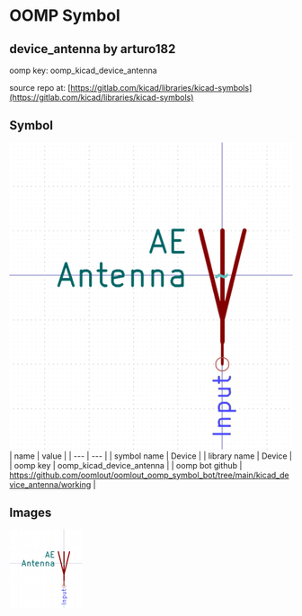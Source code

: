 # OOMP Symbol  
## device_antenna  by arturo182  
  
oomp key: oomp_kicad_device_antenna  
  
source repo at: [https://gitlab.com/kicad/libraries/kicad-symbols](https://gitlab.com/kicad/libraries/kicad-symbols)  
## Symbol  
  
[![working.png](working_600.png)](working.png)  
| name | value | 
| --- | --- | 
| symbol name | Device | 
| library name | Device | 
| oomp key | oomp_kicad_device_antenna | 
| oomp bot github | https://github.com/oomlout/oomlout_oomp_symbol_bot/tree/main/kicad_device_antenna/working | 
## Images  
  
[![working.png](working_140.png)](working.png)  
